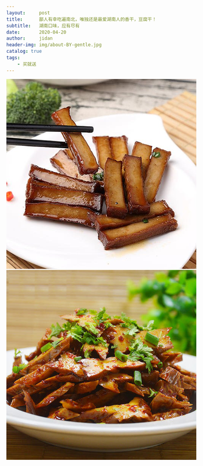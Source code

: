 ```yaml
---
layout:     post
title:      鄙人有幸吃遍南北，唯独还是最爱湖南人的香干，豆腐干！
subtitle:   湖南口味，应有尽有
date:       2020-04-20
author:     jidan
header-img: img/about-BY-gentle.jpg
catalog: true
tags:
    - 买就送
---
```

![](/img/te/14.jpg)
![](/img/te/10.jpg)